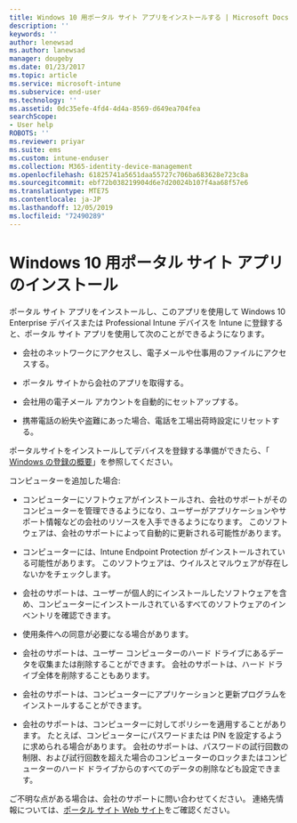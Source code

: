 ```yaml
---
title: Windows 10 用ポータル サイト アプリをインストールする | Microsoft Docs
description: ''
keywords: ''
author: lenewsad
ms.author: lanewsad
manager: dougeby
ms.date: 01/23/2017
ms.topic: article
ms.service: microsoft-intune
ms.subservice: end-user
ms.technology: ''
ms.assetid: 0dc35efe-4fd4-4d4a-8569-d649ea704fea
searchScope:
- User help
ROBOTS: ''
ms.reviewer: priyar
ms.suite: ems
ms.custom: intune-enduser
ms.collection: M365-identity-device-management
ms.openlocfilehash: 61825741a5651daa55727c706ba683628e723c8a
ms.sourcegitcommit: ebf72b038219904d6e7d20024b107f4aa68f57e6
ms.translationtype: MTE75
ms.contentlocale: ja-JP
ms.lasthandoff: 12/05/2019
ms.locfileid: "72490289"
---
```

# <a name="installing-the-company-portal-app-for-windows-10"></a>Windows 10 用ポータル サイト アプリのインストール  

ポータル サイト アプリをインストールし、このアプリを使用して Windows 10 Enterprise デバイスまたは Professional Intune デバイスを Intune に登録すると、ポータル サイト アプリを使用して次のことができるようになります。

- 会社のネットワークにアクセスし、電子メールや仕事用のファイルにアクセスする。

- ポータル サイトから会社のアプリを取得する。

- 会社用の電子メール アカウントを自動的にセットアップする。

- 携帯電話の紛失や盗難にあった場合、電話を工場出荷時設定にリセットする。

ポータルサイトをインストールしてデバイスを登録する準備ができたら、「 [Windows の登録の概要](windows-enrollment-company-portal.md)」を参照してください。  

コンピューターを追加した場合:

- コンピューターにソフトウェアがインストールされ、会社のサポートがそのコンピューターを管理できるようになり、ユーザーがアプリケーションやサポート情報などの会社のリソースを入手できるようになります。 このソフトウェアは、会社のサポートによって自動的に更新される可能性があります。

- コンピューターには、Intune Endpoint Protection がインストールされている可能性があります。 このソフトウェアは、ウイルスとマルウェアが存在しないかをチェックします。

- 会社のサポートは、ユーザーが個人的にインストールしたソフトウェアを含め、コンピューターにインストールされているすべてのソフトウェアのインベントリを確認できます。

- 使用条件への同意が必要になる場合があります。

- 会社のサポートは、ユーザー コンピューターのハード ドライブにあるデータを収集または削除することができます。 会社のサポートは、ハード ドライブ全体を削除することもあります。

- 会社のサポートは、コンピューターにアプリケーションと更新プログラムをインストールすることができます。

- 会社のサポートは、コンピューターに対してポリシーを適用することがあります。 たとえば、コンピューターにパスワードまたは PIN を設定するように求められる場合があります。 会社のサポートは、パスワードの試行回数の制限、および試行回数を超えた場合のコンピューターのロックまたはコンピューターのハード ドライブからのすべてのデータの削除なども設定できます。

ご不明な点がある場合は、会社のサポートに問い合わせてください。 連絡先情報については、[ポータル サイト Web サイト](https://go.microsoft.com/fwlink/?linkid=2010980)をご確認ください。
